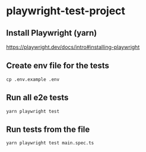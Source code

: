 # playwright-test-project

## Install Playwright (yarn)
https://playwright.dev/docs/intro#installing-playwright

## Create env file for the tests

`cp .env.example .env`

## Run all e2e tests

`yarn playwright test`

## Run tests from the file

`yarn playwright test main.spec.ts`
